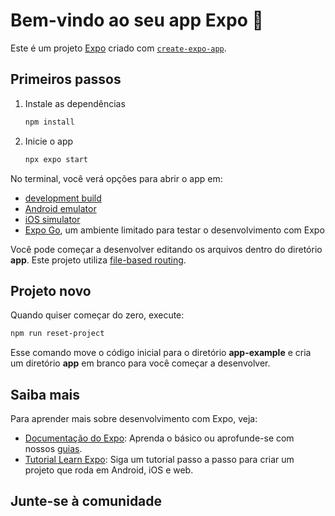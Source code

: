 # Bem-vindo ao seu app Expo 👋

Este é um projeto [Expo](https://expo.dev) criado com [`create-expo-app`](https://www.npmjs.com/package/create-expo-app).

## Primeiros passos

1. Instale as dependências

   ```bash
   npm install
   ```

2. Inicie o app

   ```bash
   npx expo start
   ```

No terminal, você verá opções para abrir o app em:

- [development build](https://docs.expo.dev/develop/development-builds/introduction/)
- [Android emulator](https://docs.expo.dev/workflow/android-studio-emulator/)
- [iOS simulator](https://docs.expo.dev/workflow/ios-simulator/)
- [Expo Go](https://expo.dev/go), um ambiente limitado para testar o desenvolvimento com Expo

Você pode começar a desenvolver editando os arquivos dentro do diretório **app**. Este projeto utiliza [file-based routing](https://docs.expo.dev/router/introduction).

## Projeto novo

Quando quiser começar do zero, execute:

```bash
npm run reset-project
```

Esse comando move o código inicial para o diretório **app-example** e cria um diretório **app** em branco para você começar a desenvolver.

## Saiba mais

Para aprender mais sobre desenvolvimento com Expo, veja:

- [Documentação do Expo](https://docs.expo.dev/): Aprenda o básico ou aprofunde-se com nossos [guias](https://docs.expo.dev/guides).
- [Tutorial Learn Expo](https://docs.expo.dev/tutorial/introduction/): Siga um tutorial passo a passo para criar um projeto que roda em Android, iOS e web.

## Junte-se à comunidade
